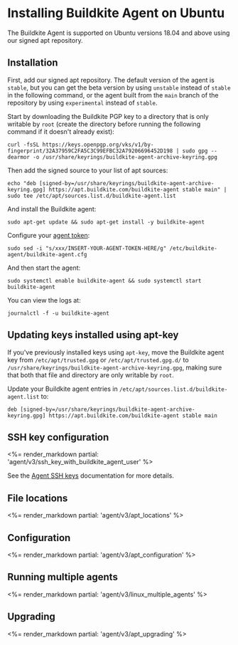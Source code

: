 # Installing Buildkite Agent on Ubuntu

The Buildkite Agent is supported on Ubuntu versions 18.04 and above using our signed apt repository.


## Installation

First, add our signed apt repository. The default version of the agent is `stable`, but you can get the beta version by using `unstable` instead of `stable` in the following command, or the agent built from the `main` branch of the repository by using `experimental` instead of `stable`.

Start by downloading the Buildkite PGP key to a directory that is only writable by `root` (create the directory before running the following command if it doesn't already exist):

```shell
curl -fsSL https://keys.openpgp.org/vks/v1/by-fingerprint/32A37959C2FA5C3C99EFBC32A79206696452D198 | sudo gpg --dearmor -o /usr/share/keyrings/buildkite-agent-archive-keyring.gpg
```

Then add the signed source to your list of apt sources:

```shell
echo "deb [signed-by=/usr/share/keyrings/buildkite-agent-archive-keyring.gpg] https://apt.buildkite.com/buildkite-agent stable main" | sudo tee /etc/apt/sources.list.d/buildkite-agent.list
```

And install the Buildkite agent:

```shell
sudo apt-get update && sudo apt-get install -y buildkite-agent
```

Configure your [agent token](/docs/agent/v3/tokens):

```shell
sudo sed -i "s/xxx/INSERT-YOUR-AGENT-TOKEN-HERE/g" /etc/buildkite-agent/buildkite-agent.cfg
```

And then start the agent:

```shell
sudo systemctl enable buildkite-agent && sudo systemctl start buildkite-agent
```

You can view the logs at:

```shell
journalctl -f -u buildkite-agent
```

## Updating keys installed using apt-key

If you've previously installed keys using `apt-key`, move the Buildkite agent key from `/etc/apt/trusted.gpg` or `/etc/apt/trusted.gpg.d/` to `/usr/share/keyrings/buildkite-agent-archive-keyring.gpg`, making sure that both that file and directory are only writable by `root`.

Update your Buildkite agent entries in `/etc/apt/sources.list.d/buildkite-agent.list` to:

```shell
deb [signed-by=/usr/share/keyrings/buildkite-agent-archive-keyring.gpg] https://apt.buildkite.com/buildkite-agent stable main
```

## SSH key configuration

<%= render_markdown partial: 'agent/v3/ssh_key_with_buildkite_agent_user' %>

See the [Agent SSH keys](/docs/agent/v3/ssh-keys) documentation for more details.

## File locations

<%= render_markdown partial: 'agent/v3/apt_locations' %>

## Configuration

<%= render_markdown partial: 'agent/v3/apt_configuration' %>

## Running multiple agents

<%= render_markdown partial: 'agent/v3/linux_multiple_agents' %>

## Upgrading

<%= render_markdown partial: 'agent/v3/apt_upgrading' %>
